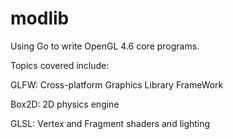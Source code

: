 # modlib

Using Go to write OpenGL 4.6 core programs.

Topics covered include:

GLFW: Cross-platform Graphics Library FrameWork

Box2D: 2D physics engine

GLSL: Vertex and Fragment shaders and lighting
